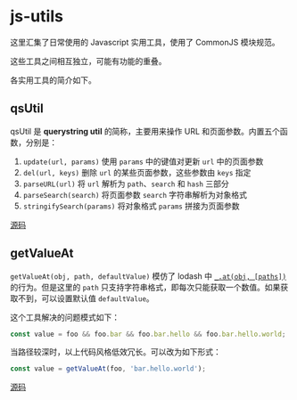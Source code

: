 # js-utils

这里汇集了日常使用的 Javascript 实用工具，使用了 CommonJS 模块规范。

这些工具之间相互独立，可能有功能的重叠。

各实用工具的简介如下。

## qsUtil

qsUtil 是 **querystring util** 的简称，主要用来操作 URL 和页面参数。内置五个函数，分别是：

1. `update(url, params)` 使用 `params` 中的键值对更新 `url` 中的页面参数
2. `del(url, keys)` 删除 `url` 的某些页面参数，这些参数由 `keys` 指定
3. `parseURL(url)` 将 `url` 解析为 `path`、`search` 和 `hash` 三部分
4. `parseSearch(search)` 将页面参数 `search` 字符串解析为对象格式
5. `stringifySearch(params)` 将对象格式 `params` 拼接为页面参数

[源码](./src/qsUtil.js)

## getValueAt

`getValueAt(obj, path, defaultValue)` 模仿了 lodash 中 [`_.at(obj, [paths])`](https://lodash.com/docs/4.17.11#at) 的行为。但是这里的 `path` 只支持字符串格式，即每次只能获取一个数值。如果获取不到，可以设置默认值 `defaultValue`。

这个工具解决的问题模式如下：

```js
const value = foo && foo.bar && foo.bar.hello && foo.bar.hello.world;
```

当路径较深时，以上代码风格低效冗长。可以改为如下形式：

```js
const value = getValueAt(foo, 'bar.hello.world');
```

[源码](./src/getValueAt.js)